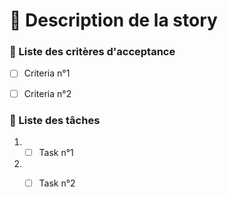 # :mag_right:  Description de la story


### :dart: Liste des critères d'acceptance

- [ ] Criteria n°1
- [ ] Criteria n°2


### :memo: Liste des tâches

1. - [ ] Task n°1
2. - [ ] Task n°2


